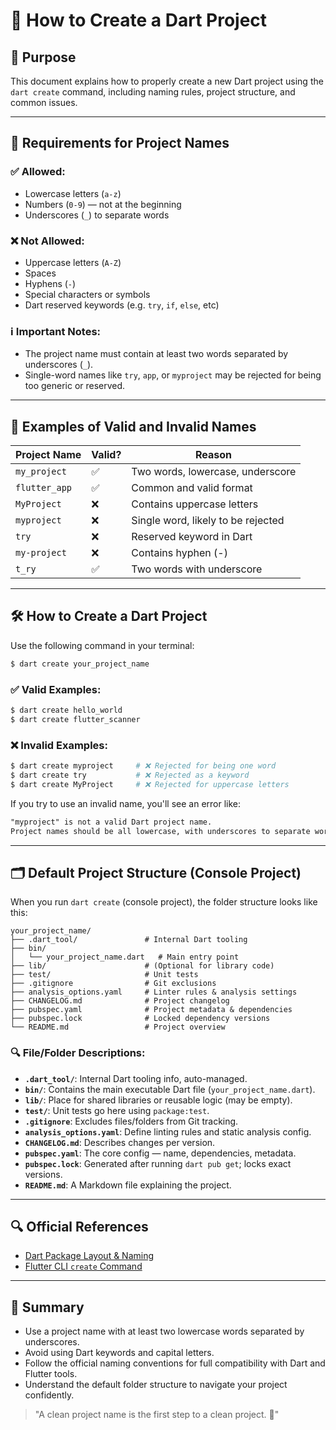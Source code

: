 # 🐬 How to Create a Dart Project

## 🎯 Purpose
This document explains how to properly create a new Dart project using the `dart create` command, including naming rules, project structure, and common issues.

---

## 🧱 Requirements for Project Names

### ✅ Allowed:
- Lowercase letters (`a-z`)
- Numbers (`0-9`) — not at the beginning
- Underscores (`_`) to separate words

### ❌ Not Allowed:
- Uppercase letters (`A-Z`)
- Spaces
- Hyphens (`-`)
- Special characters or symbols
- Dart reserved keywords (e.g. `try`, `if`, `else`, etc)

### ℹ️ Important Notes:
- The project name must contain at least two words separated by underscores (`_`).
- Single-word names like `try`, `app`, or `myproject` may be rejected for being too generic or reserved.

---

## 🧪 Examples of Valid and Invalid Names

| Project Name   | Valid? | Reason |
|----------------|--------|--------|
| `my_project`   | ✅     | Two words, lowercase, underscore |
| `flutter_app`  | ✅     | Common and valid format |
| `MyProject`    | ❌     | Contains uppercase letters |
| `myproject`    | ❌     | Single word, likely to be rejected |
| `try`          | ❌     | Reserved keyword in Dart |
| `my-project`   | ❌     | Contains hyphen (-) |
| `t_ry`         | ✅     | Two words with underscore |

---

## 🛠️ How to Create a Dart Project

Use the following command in your terminal:

```bash
$ dart create your_project_name
```

### ✅ Valid Examples:
```bash
$ dart create hello_world
$ dart create flutter_scanner
```

### ❌ Invalid Examples:
```bash
$ dart create myproject     # ❌ Rejected for being one word
$ dart create try           # ❌ Rejected as a keyword
$ dart create MyProject     # ❌ Rejected for uppercase letters
```

If you try to use an invalid name, you'll see an error like:

```txt
"myproject" is not a valid Dart project name.
Project names should be all lowercase, with underscores to separate words.
```

---

## 🗂️ Default Project Structure (Console Project)

When you run `dart create` (console project), the folder structure looks like this:

```
your_project_name/
├── .dart_tool/               # Internal Dart tooling
├── bin/
│   └── your_project_name.dart   # Main entry point
├── lib/                      # (Optional for library code)
├── test/                     # Unit tests
├── .gitignore                # Git exclusions
├── analysis_options.yaml     # Linter rules & analysis settings
├── CHANGELOG.md              # Project changelog
├── pubspec.yaml              # Project metadata & dependencies
├── pubspec.lock              # Locked dependency versions
└── README.md                 # Project overview
```

### 🔍 File/Folder Descriptions:
- **`.dart_tool/`**: Internal Dart tooling info, auto-managed.
- **`bin/`**: Contains the main executable Dart file (`your_project_name.dart`).
- **`lib/`**: Place for shared libraries or reusable logic (may be empty).
- **`test/`**: Unit tests go here using `package:test`.
- **`.gitignore`**: Excludes files/folders from Git tracking.
- **`analysis_options.yaml`**: Define linting rules and static analysis config.
- **`CHANGELOG.md`**: Describes changes per version.
- **`pubspec.yaml`**: The core config — name, dependencies, metadata.
- **`pubspec.lock`**: Generated after running `dart pub get`; locks exact versions.
- **`README.md`**: A Markdown file explaining the project.

---

## 🔍 Official References
- [Dart Package Layout & Naming](https://dart.dev/tools/pub/package-layout#name)
- [Flutter CLI `create` Command](https://docs.flutter.dev/development/tools/sdk/releases)

---

## 📝 Summary
- Use a project name with at least two lowercase words separated by underscores.
- Avoid using Dart keywords and capital letters.
- Follow the official naming conventions for full compatibility with Dart and Flutter tools.
- Understand the default folder structure to navigate your project confidently.

> "A clean project name is the first step to a clean project. 🐬"
